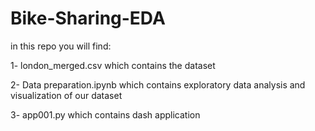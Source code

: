 # Bike-Sharing-EDA

in this repo you will find:

1- london_merged.csv
      which contains the dataset

2- Data preparation.ipynb
      which contains exploratory data analysis and visualization of our dataset

3- app001.py
      which contains dash application
